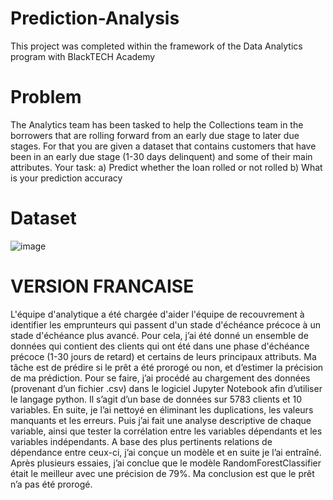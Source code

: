 # Prediction-Analysis
This project was completed within the framework of the Data Analytics program with BlackTECH Academy

# Problem
The Analytics team has been tasked to help the Collections team in the borrowers that are rolling
forward from an early due stage to later due stages. For that you are given a dataset that contains
customers that have been in an early due stage (1-30 days delinquent) and some of their main attributes.
Your task:
a) Predict whether the loan rolled or not rolled
b) What is your prediction accuracy

# Dataset
![image](https://user-images.githubusercontent.com/107350001/190902448-98b2ebc9-9ae8-4d42-836b-ae9d2f3c1121.png)

# VERSION FRANCAISE
L'équipe d'analytique a été chargée d'aider l'équipe de recouvrement à identifier les emprunteurs qui passent d'un stade d'échéance précoce à un stade d'échéance plus avancé. Pour cela, j’ai été donné un ensemble de données qui contient des clients qui ont été dans une phase d'échéance précoce (1-30 jours de retard) et certains de leurs principaux attributs. Ma tâche est de prédire si le prêt a été prorogé ou non, et d’estimer la précision de ma prédiction.
Pour se faire, j’ai procédé au chargement des données (provenant d’un fichier .csv) dans le logiciel Jupyter Notebook afin d’utiliser le langage python. Il s’agit d’un base de données sur 5783 clients et 10 variables. En suite, je l’ai nettoyé en éliminant les duplications, les valeurs manquants et les erreurs. Puis j’ai fait une analyse descriptive de chaque variable, ainsi que tester la corrélation entre les variables dépendants et les variables indépendants. A base des plus pertinents relations de dépendance entre ceux-ci, j’ai conçue un modèle et en suite je l’ai entraîné. Après plusieurs essaies, j’ai conclue que le modèle RandomForestClassifier était le meilleur avec une précision de 79%. Ma conclusion est que  le prêt n’a pas été prorogé.

